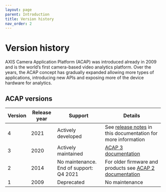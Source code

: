 ```yaml
---
layout: page
parent: Introduction
title: Version history
nav_order: 2
---
```


# Version history

AXIS Camera Application Platform (ACAP) was introduced already in 2009 and is the world’s first camera-based video analytics platform. Over the years, the ACAP concept has gradually expanded allowing more types of applications, introducing new APIs and exposing more of the device hardware for analytics.

## ACAP versions

| Version | Release year | Support | Details |
| ------- | ------------ | ------- | ------- |
| 4 | 2021 | Actively developed | See [release notes](../release-notes/releasenotes) in this documentation for more information |
| 3 | 2020 | Actively maintained | [ACAP 3 documentation](https://help.axis.com/acap-3-developer-guide) |
| 2 | 2014 | No maintenance. End of support: Q4 2021 | For older firmware and products see [ACAP 2 documentation](https://www.axis.com/developer-community/acap-sdk-v2) |
| 1 | 2009 | Deprecated | No maintenance |

